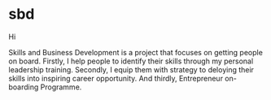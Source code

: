# sbd

Hi

Skills and Business Development is a project that focuses on getting people on board.
Firstly, I help people to identify their skills through my personal leadership training.
Secondly, I equip them with strategy to deloying their skills into inspiring career opportunity.
And thirdly, Entrepreneur on-boarding Programme.
